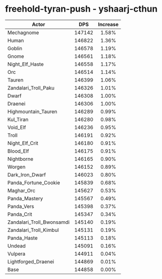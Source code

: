 # freehold-tyran-push - yshaarj-cthun
| Actor | DPS | Increase |
|---|:---:|:---:|
|Mechagnome|147142|1.58%|
|Human|146822|1.36%|
|Goblin|146578|1.19%|
|Gnome|146561|1.18%|
|Night_Elf_Haste|146558|1.17%|
|Orc|146514|1.14%|
|Tauren|146399|1.06%|
|Zandalari_Troll_Paku|146326|1.01%|
|Dwarf|146308|1.00%|
|Draenei|146306|1.00%|
|Highmountain_Tauren|146289|0.99%|
|Kul_Tiran|146280|0.98%|
|Void_Elf|146236|0.95%|
|Troll|146191|0.92%|
|Night_Elf_Crit|146180|0.91%|
|Blood_Elf|146175|0.91%|
|Nightborne|146165|0.90%|
|Worgen|146152|0.89%|
|Dark_Iron_Dwarf|146023|0.80%|
|Panda_Fortune_Cookie|145839|0.68%|
|Maghar_Orc|145627|0.53%|
|Panda_Mastery|145567|0.49%|
|Panda_Vers|145398|0.37%|
|Panda_Crit|145347|0.34%|
|Zandalari_Troll_Bwonsamdi|145140|0.19%|
|Zandalari_Troll_Kimbul|145131|0.19%|
|Panda_Haste|145113|0.18%|
|Undead|145091|0.16%|
|Vulpera|144911|0.04%|
|Lightforged_Draenei|144869|0.01%|
|Base|144858|0.00%|
